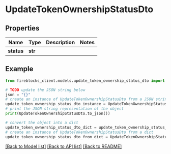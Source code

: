 # UpdateTokenOwnershipStatusDto


## Properties

Name | Type | Description | Notes
------------ | ------------- | ------------- | -------------
**status** | **str** |  | 

## Example

```python
from fireblocks_client.models.update_token_ownership_status_dto import UpdateTokenOwnershipStatusDto

# TODO update the JSON string below
json = "{}"
# create an instance of UpdateTokenOwnershipStatusDto from a JSON string
update_token_ownership_status_dto_instance = UpdateTokenOwnershipStatusDto.from_json(json)
# print the JSON string representation of the object
print(UpdateTokenOwnershipStatusDto.to_json())

# convert the object into a dict
update_token_ownership_status_dto_dict = update_token_ownership_status_dto_instance.to_dict()
# create an instance of UpdateTokenOwnershipStatusDto from a dict
update_token_ownership_status_dto_from_dict = UpdateTokenOwnershipStatusDto.from_dict(update_token_ownership_status_dto_dict)
```
[[Back to Model list]](../README.md#documentation-for-models) [[Back to API list]](../README.md#documentation-for-api-endpoints) [[Back to README]](../README.md)


